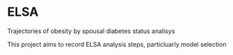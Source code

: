 # ELSA
Trajectories of obesity by spousal diabetes status analisys

This project aims to record ELSA analysis steps, particluarly model selection 
